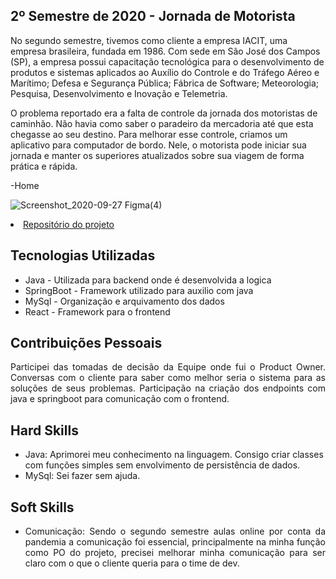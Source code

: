 ## 2º Semestre de 2020 - Jornada de Motorista

No segundo semestre, tivemos como cliente a empresa IACIT, uma empresa brasileira, fundada em 1986. Com sede em São José dos Campos (SP), a empresa possui capacitação tecnológica para o desenvolvimento de produtos e sistemas aplicados ao Auxílio do Controle e do Tráfego Aéreo e Marítimo; Defesa e Segurança Pública; Fábrica de Software; Meteorologia; Pesquisa, Desenvolvimento e Inovação e Telemetria.

O problema reportado era a falta de controle da jornada dos motoristas de caminhão. Não havia como saber o paradeiro da mercadoria até que esta chegasse ao seu destino. Para melhorar esse controle, criamos um aplicativo para computador de bordo. Nele, o motorista pode iniciar sua jornada e manter os superiores atualizados sobre sua viagem de forma prática e rápida.

-Home

![Screenshot_2020-09-27 Figma(4)](https://user-images.githubusercontent.com/58821700/94359958-637ecb80-0080-11eb-9b12-4469e18ba3fc.png)


<li><a href="https://github.com/pdrMottaS/PI-JornadaDeMotoristas">Repositório do projeto</a></li>

## Tecnologias Utilizadas
- Java - Utilizada para backend onde é desenvolvida a logica
- SpringBoot - Framework utilizado para auxilio com java
- MySql - Organização e arquivamento dos dados
- React - Framework para o frontend 

## Contribuições Pessoais
<p align="justify">Participei das tomadas de decisão da Equipe onde fui o Product Owner. Conversas com o cliente para saber como melhor seria o sistema para as soluções de seus problemas.
Participação na criação dos endpoints com java e springboot para comunicação com o frontend.
</p>
 
## Hard Skills
- Java: Aprimorei meu conhecimento na linguagem. Consigo criar classes com funções simples sem envolvimento de persistência de dados.
- MySql: Sei fazer sem ajuda.

## Soft Skills
- <p align="justify">Comunicação: Sendo o segundo semestre aulas online por conta da pandemia a comunicação foi essencial, principalmente na minha função como PO do projeto, precisei melhorar minha comunicação para ser claro com o que o cliente queria para o time de dev.</p>
 
